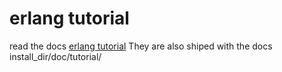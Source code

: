 # erlang tutorial
read the docs [erlang tutorial](http://erlang.org/doc/tutorial/introduction.html)
They are also shiped with the docs install_dir/doc/tutorial/
